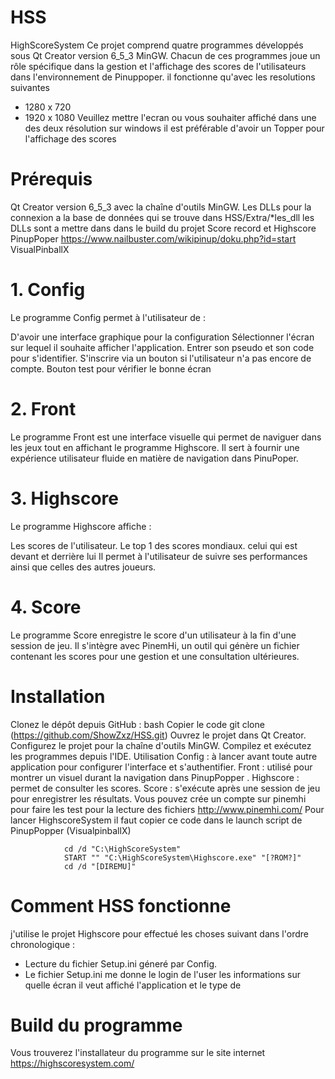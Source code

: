 # HSS

HighScoreSystem
Ce projet comprend quatre programmes développés sous Qt Creator version 6_5_3 MinGW. Chacun de ces programmes joue un rôle spécifique dans la gestion et l'affichage des scores de l'utilisateurs dans  l'environnement de Pinuppoper.
il fonctionne qu'avec les resolutions suivantes
- 1280 x 720
- 1920 x 1080
Veuillez mettre l'ecran ou vous souhaiter affiché dans une des deux résolution sur windows il est préférable d'avoir un Topper pour l'affichage des scores

# Prérequis
Qt Creator version 6_5_3 avec la chaîne d'outils MinGW.
Les DLLs pour la connexion a la base de données qui se trouve dans HSS/Extra/*les_dll
les DLLs sont a mettre dans dans le build du projet Score record et Highscore
PinupPoper https://www.nailbuster.com/wikipinup/doku.php?id=start
VisualPinballX

# 1. Config

Le programme Config permet à l'utilisateur de :

D'avoir une interface graphique pour la configuration
Sélectionner l'écran sur lequel il souhaite afficher l'application.
Entrer son pseudo et son code pour s'identifier.
S'inscrire via un bouton si l'utilisateur n'a pas encore de compte.
Bouton test pour vérifier le bonne écran


# 2. Front
Le programme Front est une interface visuelle qui permet de naviguer dans les jeux tout en affichant le programme Highscore. Il sert à fournir une expérience utilisateur fluide en matière de navigation dans PinuPoper.

# 3. Highscore
Le programme Highscore affiche :

Les scores de l'utilisateur.
Le top 1 des scores mondiaux.
celui qui est devant et derrière lui
Il permet à l'utilisateur de suivre ses performances ainsi que celles des autres joueurs.

# 4. Score
Le programme Score enregistre le score d'un utilisateur à la fin d'une session de jeu. Il s'intègre avec PinemHi, un outil qui génère un fichier contenant les scores pour une gestion et une consultation ultérieures.

# Installation
Clonez le dépôt depuis GitHub :
bash
Copier le code
git clone (https://github.com/ShowZxz/HSS.git)
Ouvrez le projet dans Qt Creator.
Configurez le projet pour la chaîne d'outils MinGW.
Compilez et exécutez les programmes depuis l'IDE.
Utilisation
Config : à lancer avant toute autre application pour configurer l'interface et s'authentifier.
Front : utilisé pour montrer un visuel durant la navigation dans PinupPopper .
Highscore : permet de consulter les scores.
Score : s'exécute après une session de jeu pour enregistrer les résultats.
Vous pouvez crée un compte sur pinemhi pour faire les test pour la lecture des fichiers http://www.pinemhi.com/
Pour lancer HighscoreSystem il faut copier ce code dans le launch script de PinupPopper (VisualpinballX)

				cd /d "C:\HighScoreSystem"
				START "" "C:\HighScoreSystem\Highscore.exe" "[?ROM?]" 
				cd /d "[DIREMU]"


# Comment HSS fonctionne
j'utilise le projet Highscore pour effectué les choses suivant dans l'ordre chronologique :
- Lecture du fichier Setup.ini géneré par Config.
- Le fichier Setup.ini me donne le login de l'user les informations sur quelle écran il veut affiché l'application et le type de
# Build du programme
Vous trouverez l'installateur du programme sur le site internet https://highscoresystem.com/
